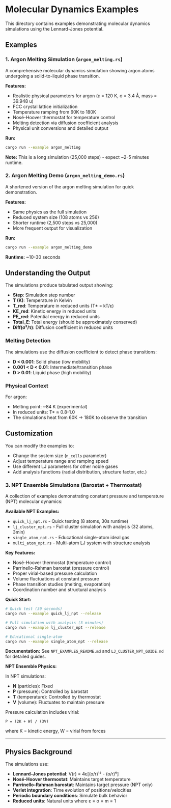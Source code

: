 # Molecular Dynamics Examples

This directory contains examples demonstrating molecular dynamics simulations using the Lennard-Jones potential.

## Examples

### 1. Argon Melting Simulation (`argon_melting.rs`)

A comprehensive molecular dynamics simulation showing argon atoms undergoing a solid-to-liquid phase transition.

**Features:**
- Realistic physical parameters for argon (ε = 120 K, σ = 3.4 Å, mass = 39.948 u)
- FCC crystal lattice initialization
- Temperature ramping from 60K to 180K
- Nosé-Hoover thermostat for temperature control
- Melting detection via diffusion coefficient analysis
- Physical unit conversions and detailed output

**Run:**
```bash
cargo run --example argon_melting
```

**Note:** This is a long simulation (25,000 steps) - expect ~2-5 minutes runtime.

### 2. Argon Melting Demo (`argon_melting_demo.rs`)

A shortened version of the argon melting simulation for quick demonstration.

**Features:**
- Same physics as the full simulation
- Reduced system size (108 atoms vs 256)
- Shorter runtime (2,500 steps vs 25,000)
- More frequent output for visualization

**Run:**
```bash
cargo run --example argon_melting_demo
```

**Runtime:** ~10-30 seconds

## Understanding the Output

The simulations produce tabulated output showing:

- **Step**: Simulation step number
- **T (K)**: Temperature in Kelvin
- **T_red**: Temperature in reduced units (T* = kT/ε)
- **KE_red**: Kinetic energy in reduced units
- **PE_red**: Potential energy in reduced units  
- **Total_E**: Total energy (should be approximately conserved)
- **Diff(σ²/τ)**: Diffusion coefficient in reduced units

### Melting Detection

The simulations use the diffusion coefficient to detect phase transitions:
- **D < 0.001**: Solid phase (low mobility)
- **0.001 < D < 0.01**: Intermediate/transition phase
- **D > 0.01**: Liquid phase (high mobility)

### Physical Context

For argon:
- Melting point: ~84 K (experimental)
- In reduced units: T* ≈ 0.8-1.0
- The simulations heat from 60K → 180K to observe the transition

## Customization

You can modify the examples to:
- Change the system size (`n_cells` parameter)
- Adjust temperature range and ramping speed
- Use different LJ parameters for other noble gases
- Add analysis functions (radial distribution, structure factor, etc.)

### 3. NPT Ensemble Simulations (Barostat + Thermostat)

A collection of examples demonstrating constant pressure and temperature (NPT) molecular dynamics:

**Available NPT Examples:**
- `quick_lj_npt.rs` - Quick testing (8 atoms, 30s runtime)
- `lj_cluster_npt.rs` - Full cluster simulation with analysis (32 atoms, 3min)
- `single_atom_npt.rs` - Educational single-atom ideal gas
- `multi_atom_npt.rs` - Multi-atom LJ system with structure analysis

**Key Features:**
- Nosé-Hoover thermostat (temperature control)
- Parrinello-Rahman barostat (pressure control)
- Proper virial-based pressure calculation
- Volume fluctuations at constant pressure
- Phase transition studies (melting, evaporation)
- Coordination number and structural analysis

**Quick Start:**
```bash
# Quick test (30 seconds)
cargo run --example quick_lj_npt --release

# Full simulation with analysis (3 minutes)
cargo run --example lj_cluster_npt --release

# Educational single-atom
cargo run --example single_atom_npt --release
```

**Documentation:** See `NPT_EXAMPLES_README.md` and `LJ_CLUSTER_NPT_GUIDE.md` for detailed guides.

**NPT Ensemble Physics:**

In NPT simulations:
- **N** (particles): Fixed
- **P** (pressure): Controlled by barostat
- **T** (temperature): Controlled by thermostat
- **V** (volume): Fluctuates to maintain pressure

Pressure calculation includes virial:
```
P = (2K + W) / (3V)
```
where K = kinetic energy, W = virial from forces

---

## Physics Background

The simulations use:
- **Lennard-Jones potential**: V(r) = 4ε[(σ/r)¹² - (σ/r)⁶]
- **Nosé-Hoover thermostat**: Maintains target temperature
- **Parrinello-Rahman barostat**: Maintains target pressure (NPT only)
- **Verlet integration**: Time evolution of positions/velocities
- **Periodic boundary conditions**: Simulate bulk behavior
- **Reduced units**: Natural units where ε = σ = m = 1










